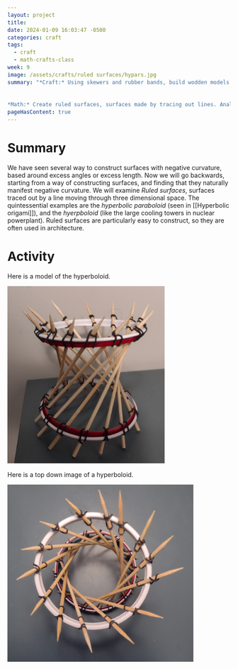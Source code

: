 ```yaml
---
layout: project
title: 
date: 2024-01-09 16:03:47 -0500
categories: craft
tags:
  - craft
  - math-crafts-class
week: 9
image: /assets/crafts/ruled surfaces/hypars.jpg
summary: "*Craft:* Using skewers and rubber bands, build wodden models of the hyperbolic paraboloid and the hyperboloid.


*Math:* Create ruled surfaces, surfaces made by tracing out lines. Analyze their gaussian curvature. Make doubly ruled surfaces, and observe how they flex."
pageHasContent: true
---
```

# Summary
 We have seen several way to construct surfaces with negative curvature, based around excess angles or excess length. Now we will go backwards, starting from a way of constructing surfaces, and finding that they naturally manifest negative curvature. We will examine *Ruled surfaces*, surfaces traced out by a line moving through three dimensional space. The quintessential examples are the *hyperbolic paraboloid* (seen in [[Hyperbolic origami]]), and the *hyerpboloid* (like the large cooling towers in nuclear powerplant). Ruled surfaces are particularly easy to construct, so they are often used in architecture. 

# Activity


Here is a model of the hyperboloid.
<div class="text-center">
<img src="/assets/crafts/ruled surfaces/hyperboloid.jpg" alt="hyperboloid out of sticks" height="400" >
</div>

Here is a top down image of a hyperboloid.
<div class="text-center">
<img src="/assets/crafts/ruled surfaces/hyperboloid top.jpg" alt="top down hyperboloid out of sticks" height="400" >
</div>
